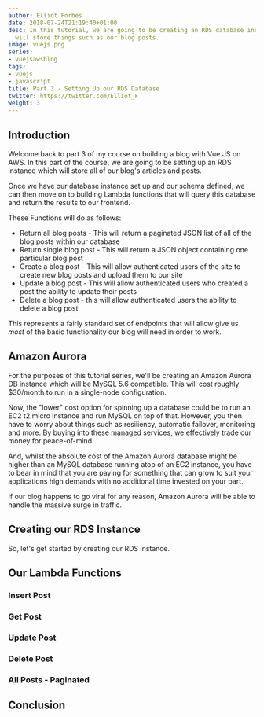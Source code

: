 ```yaml
---
author: Elliot Forbes
date: 2018-07-24T21:19:40+01:00
desc: In this tutorial, we are going to be creating an RDS database instance which
  will store things such as our blog posts.
image: vuejs.png
series:
- vuejsawsblog
tags:
- vuejs
- javascript
title: Part 3 - Setting Up our RDS Database
twitter: https://twitter.com/Elliot_F
weight: 3
---
```


## Introduction

Welcome back to part 3 of my course on building a blog with Vue.JS on AWS. In this part of the course, we are going to be setting up an RDS instance which will store all of our blog's articles and posts. 

Once we have our database instance set up and our schema defined, we can then move on to building Lambda functions that will query this database and return the results to our frontend.

These Functions will do as follows:

* Return all blog posts - This will return a paginated JSON list of all of the blog posts within our database
* Return single blog post - This will return a JSON object containing one particular blog post
* Create a blog post - This will allow authenticated users of the site to create new blog posts and upload them to our site
* Update a blog post - This will allow authenticated users who created a post the ability to update their posts
* Delete a blog post - this will allow authenticated users the ability to delete a blog post

This represents a fairly standard set of endpoints that will allow give us *most* of the basic functionality our blog will need in order to work.

## Amazon Aurora

For the purposes of this tutorial series, we'll be creating an Amazon Aurora DB instance which will be MySQL 5.6 compatible. This will cost roughly $30/month to run in a single-node configuration.

Now, the "lower" cost option for spinning up a database could be to run an EC2 t2.micro instance and run MySQL on top of that. However, you then have to worry about things such as resiliency, automatic failover, monitoring and more. By buying into these managed services, we effectively trade our money for peace-of-mind. 

And, whilst the absolute cost of the Amazon Aurora database might be higher than an MySQL database running atop of an EC2 instance, you have to bear in mind that you are paying for something that can grow to suit your applications high demands with no additional time invested on your part. 

If our blog happens to go viral for any reason, Amazon Aurora will be able to handle the massive surge in traffic.

## Creating our RDS Instance

So, let's get started by creating our RDS instance. 

## Our Lambda Functions

### Insert Post

### Get Post

### Update Post

### Delete Post

### All Posts - Paginated

## Conclusion



